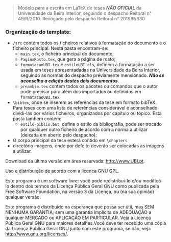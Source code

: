 >  Modelo para a escrita em LaTeX de teses ***NÃO OFICIAL*** da Universidade da Beira Interior, seguindo o despacho Reitoral n° 49/R/2010. Revogado pelo despacho Reitoral n° 2019/R/630

### Organização do template:
- `/src` contém todos os ficheiros relativos à formatação do documento e o ficheiro principal. Nesta pasta encontram-se:
  - `main.tex`, o ficheiro principal do documento;
  - `PaginaRosto.tex`, que gera a página de rosto;
  - `formatacaoUBI.tex` e `estiloUBI.cls`, definem a formatação a ser usada em teses apresentadadas na Universidade da Beira Interior, seguindo as normas do despacho préviamente mensionado. ***Não se aconselha a edição destes dois documentos***.
  - `preamble.tex` contém todos os pacotes ou comandos que o autor pode precisar para além dos importados ou definidos em `formatacaoUBI.tex`
- `\bibtex`, onde se inserem as referências da tese em formato bibTeX. Para teses com uma lista de referências considerável é aconselhado dividi-las por vários ficheiros, organizados por capítulo ou tópico. Esta pasta também contém:
  - `estilo-biblio.bst`, define o estilo da bibliografia, pode ser trocado por qualquer outro ficheiro de acordo com a norma a utilizar (deixada em aberto pelo despacho);
- O corpo principal da tese esterá contido em `\chapters`
- directório imagens, onde por defeito deverão ser colocadas as imagens a utilizar.

Download da última versão em área reservada: http://www.UBI.pt.

Uso e distribuição de acordo com a licenca GNU GPL.

Este programa é um software livre: você pode redistribui-lo e/ou modificá-lo dentro dos termos da Licença Pública Geral GNU como publicada pela Free Software Foundation, na versão 3 da Licença, ou (na sua opinião) qualquer versão.

Este programa é distribuido na esperança que possa ser útil, mas SEM NENHUMA GARANTIA; sem uma garantia implícita de ADEQUAÇÃO a qualquer MERCADO ou APLICAÇÃO EM PARTICULAR. Veja a Licença Pública Geral GNU para maiores detalhes.Você deve ter recebido uma cópia da Licença Pública Geral GNU junto com este programa, se não, veja <http://www.gnu.org/licenses/>.

